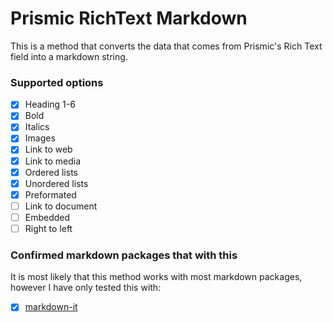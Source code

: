 # Prismic RichText Markdown

This is a method that converts the data that comes from Prismic's Rich Text field into a markdown string.

### Supported options

- [x] Heading 1-6
- [x] Bold
- [x] Italics
- [x] Images
- [x] Link to web
- [x] Link to media
- [x] Ordered lists
- [x] Unordered lists
- [x] Preformated
- [ ] Link to document
- [ ] Embedded
- [ ] Right to left

### Confirmed markdown packages that with this
It is most likely that this method works with most markdown packages, however I have only tested this with:
- [x] [markdown-it](https://www.npmjs.com/package/markdown-it)